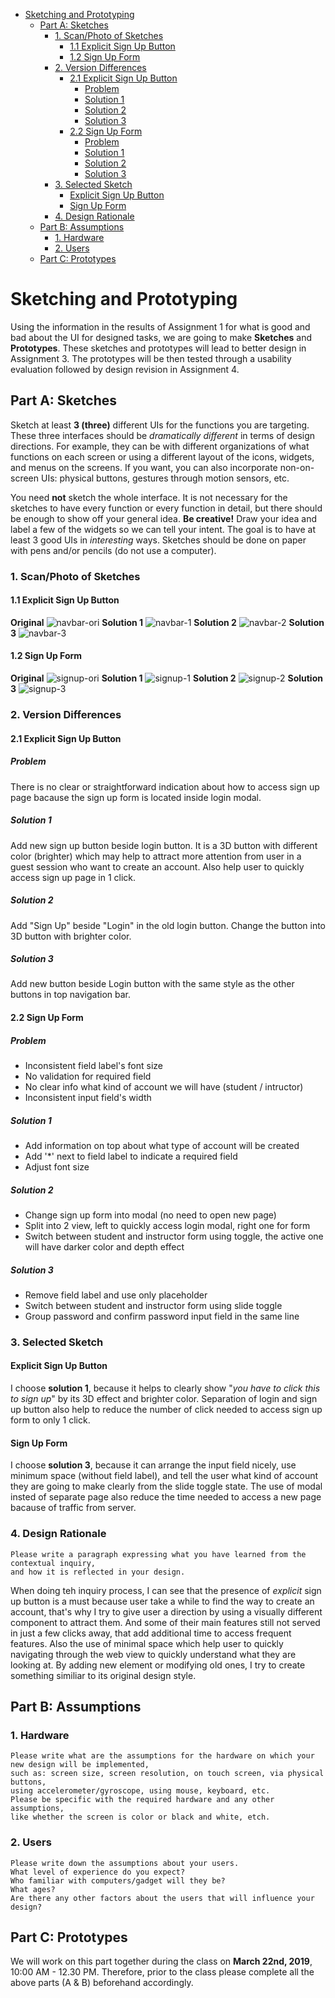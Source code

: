 - [Sketching and Prototyping](#sketching-and-prototyping)
  - [Part A: Sketches](#part-a-sketches)
    - [1. Scan/Photo of Sketches](#1-scanphoto-of-sketches)
      - [1.1 Explicit Sign Up Button](#11-explicit-sign-up-button)
      - [1.2 Sign Up Form](#12-sign-up-form)
    - [2. Version Differences](#2-version-differences)
      - [2.1 Explicit Sign Up Button](#21-explicit-sign-up-button)
        - [Problem](#problem)
        - [Solution 1](#solution-1)
        - [Solution 2](#solution-2)
        - [Solution 3](#solution-3)
      - [2.2 Sign Up Form](#22-sign-up-form)
        - [Problem](#problem-1)
        - [Solution 1](#solution-1-1)
        - [Solution 2](#solution-2-1)
        - [Solution 3](#solution-3-1)
    - [3. Selected Sketch](#3-selected-sketch)
      - [Explicit Sign Up Button](#explicit-sign-up-button)
      - [Sign Up Form](#sign-up-form)
    - [4. Design Rationale](#4-design-rationale)
  - [Part B: Assumptions](#part-b-assumptions)
    - [1. Hardware](#1-hardware)
    - [2. Users](#2-users)
  - [Part C: Prototypes](#part-c-prototypes)
# Sketching and Prototyping
Using the information in the results of Assignment 1 for what is good and bad about the UI for designed tasks, we are going to make **Sketches** and **Prototypes**. These sketches and prototypes will lead to better design in Assignment 3. The prototypes will be then tested through a usability evaluation followed by design revision in Assignment 4.

## Part A: Sketches
Sketch at least **3 (three)** different UIs for the functions you are targeting. These three interfaces should be _dramatically different_ in terms of design directions. For example, they can be with different organizations of what functions on each screen or using a different layout of the icons, widgets, and menus on the screens. If you want, you can also incorporate non-on-screen UIs: physical buttons, gestures through motion sensors, etc.

You need **not** sketch the whole interface. It is not necessary for the sketches to have every function or every function in detail, but there should be enough to show off your general idea. **Be creative!** Draw your idea and label a few of the widgets so we can tell your intent. The goal is to have at least 3 good UIs in *interesting* ways. Sketches should be done on paper with pens and/or pencils (do not use a computer).

### 1. Scan/Photo of Sketches
#### 1.1 Explicit Sign Up Button
**Original**
![navbar-ori](img/navbar_ori.jpg)
**Solution 1**
![navbar-1](img/navbar_1.jpg)
**Solution 2**
![navbar-2](img/navbar_2.jpg)
**Solution 3**
![navbar-3](img/navbar_3.jpg)
#### 1.2 Sign Up Form
**Original**
![signup-ori](img/signup_ori.jpg)
**Solution 1**
![signup-1](img/signup_1.jpg)
**Solution 2**
![signup-2](img/signup_2.jpg)
**Solution 3**
![signup-3](img/signup_3.jpg)

### 2. Version Differences

#### 2.1 Explicit Sign Up Button
##### Problem
There is no clear or straightforward indication about how to access sign up page bacause the sign up form is located inside login modal.
##### Solution 1
Add new sign up button beside login button. It is a 3D button with different color (brighter) which may help to attract more attention from user in a guest session who want to create an account. Also help user to quickly access sign up page in 1 click.
##### Solution 2
Add "Sign Up" beside "Login" in the old login button. Change the button into 3D button with brighter color.
##### Solution 3
Add new button beside Login button with the same style as the other buttons in top navigation bar.

#### 2.2 Sign Up Form
##### Problem
- Inconsistent field label's font size
- No validation for required field
- No clear info what kind of account we will have (student / intructor)
- Inconsistent input field's width
##### Solution 1
- Add information on top about what type of account will be created
- Add '*' next to field label to indicate a required field
- Adjust font size
##### Solution 2
- Change sign up form into modal (no need to open new page)
- Split into 2 view, left to quickly access login modal, right one for form
- Switch between student and instructor form using toggle, the active one will have darker color and depth effect
##### Solution 3
- Remove field label and use only placeholder
- Switch between student and instructor form using slide toggle
- Group password and confirm password input field in the same line
### 3. Selected Sketch
#### Explicit Sign Up Button
I choose **solution 1**, because it helps to clearly show "*you have to click this to sign up*" by its 3D effect and brighter color. Separation of login and sign up button also help to reduce the number of click needed to access sign up form to only 1 click.
#### Sign Up Form
I choose **solution 3**, because it can arrange the input field nicely, use minimum space (without field label), and tell the user what kind of account they are going to make clearly from the slide toggle state. The use of modal insted of separate page also reduce the time needed to access a new page bacause of traffic from server.
### 4. Design Rationale
```
Please write a paragraph expressing what you have learned from the contextual inquiry, 
and how it is reflected in your design.
```
When doing teh inquiry process, I can see that the presence of *explicit* sign up button is a must because user take a while to find the way to create an account, that's why I try to give user a direction by using a visually different component to attract them. And some of their main features still not served in just a few clicks away, that add additional time to access frequent features. Also the use of minimal space which help user to quickly navigating through the web view to quickly understand what they are looking at. By adding new element or modifying old ones, I try to create something similiar to its original design style.

## Part B: Assumptions
### 1. Hardware
```
Please write what are the assumptions for the hardware on which your new design will be implemented, 
such as: screen size, screen resolution, on touch screen, via physical buttons, 
using accelerometer/gyroscope, using mouse, keyboard, etc. 
Please be specific with the required hardware and any other assumptions, 
like whether the screen is color or black and white, etch.
```
### 2. Users
```
Please write down the assumptions about your users. 
What level of experience do you expect? 
Who familiar with computers/gadget will they be? 
What ages? 
Are there any other factors about the users that will influence your design?
```

## Part C: Prototypes
We will work on this part together during the class on **March 22nd, 2019**, 10:00 AM - 12.30 PM. Therefore, prior to the class please complete all the above parts (A & B) beforehand accordingly.
